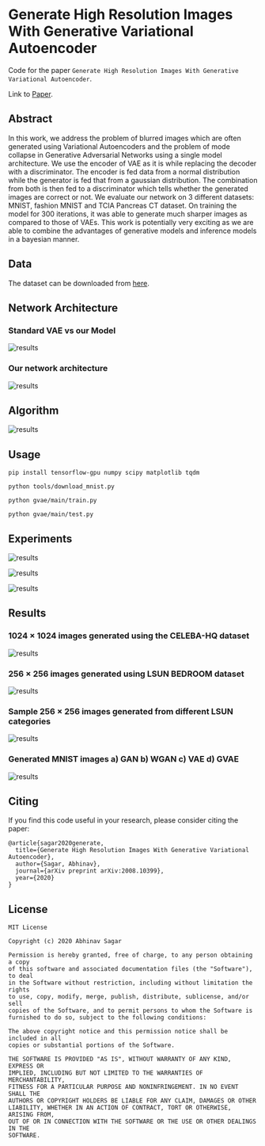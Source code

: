 # Generate High Resolution Images With Generative Variational Autoencoder
Code for the paper `Generate High Resolution Images With Generative Variational Autoencoder`.

Link to [Paper](https://arxiv.org/pdf/2008.10399).

## Abstract

In this work, we address the problem of blurred images which are often generated
using Variational Autoencoders and the problem of mode collapse in Generative
Adversarial Networks using a single model architecture. We use the encoder of
VAE as it is while replacing the decoder with a discriminator. The encoder is fed
data from a normal distribution while the generator is fed that from a gaussian
distribution. The combination from both is then fed to a discriminator which tells
whether the generated images are correct or not. We evaluate our network on 3
different datasets: MNIST, fashion MNIST and TCIA Pancreas CT dataset. On
training the model for 300 iterations, it was able to generate much sharper images
as compared to those of VAEs. This work is potentially very exciting as we are
able to combine the advantages of generative models and inference models in a
bayesian manner.

## Data

The dataset can be downloaded from [here](https://www.cancerimagingarchive.net/).

## Network Architecture

### Standard VAE vs our Model

![results](images/img1.png)

### Our network architecture

![results](images/img2.png)

## Algorithm

![results](images/img3.png)

## Usage

`pip install tensorflow-gpu numpy scipy matplotlib tqdm`

`python tools/download_mnist.py`

`python gvae/main/train.py`

`python gvae/main/test.py`

## Experiments

![results](images/img4.png)

![results](images/img5.png)

![results](images/img6.png)

## Results

### 1024 × 1024 images generated using the CELEBA-HQ dataset

![results](images/g1.png)

### 256 × 256 images generated using LSUN BEDROOM dataset

![results](images/g2.png)

### Sample 256 × 256 images generated from different LSUN categories

![results](images/g3.png)

### Generated MNIST images a) GAN b) WGAN c) VAE d) GVAE

![results](images/img8.png)

## Citing

If you find this code useful in your research, please consider citing the paper:

```
@article{sagar2020generate,
  title={Generate High Resolution Images With Generative Variational Autoencoder},
  author={Sagar, Abhinav},
  journal={arXiv preprint arXiv:2008.10399},
  year={2020}
}
```

## License

```
MIT License

Copyright (c) 2020 Abhinav Sagar

Permission is hereby granted, free of charge, to any person obtaining a copy
of this software and associated documentation files (the "Software"), to deal
in the Software without restriction, including without limitation the rights
to use, copy, modify, merge, publish, distribute, sublicense, and/or sell
copies of the Software, and to permit persons to whom the Software is
furnished to do so, subject to the following conditions:

The above copyright notice and this permission notice shall be included in all
copies or substantial portions of the Software.

THE SOFTWARE IS PROVIDED "AS IS", WITHOUT WARRANTY OF ANY KIND, EXPRESS OR
IMPLIED, INCLUDING BUT NOT LIMITED TO THE WARRANTIES OF MERCHANTABILITY,
FITNESS FOR A PARTICULAR PURPOSE AND NONINFRINGEMENT. IN NO EVENT SHALL THE
AUTHORS OR COPYRIGHT HOLDERS BE LIABLE FOR ANY CLAIM, DAMAGES OR OTHER
LIABILITY, WHETHER IN AN ACTION OF CONTRACT, TORT OR OTHERWISE, ARISING FROM,
OUT OF OR IN CONNECTION WITH THE SOFTWARE OR THE USE OR OTHER DEALINGS IN THE
SOFTWARE.
```









